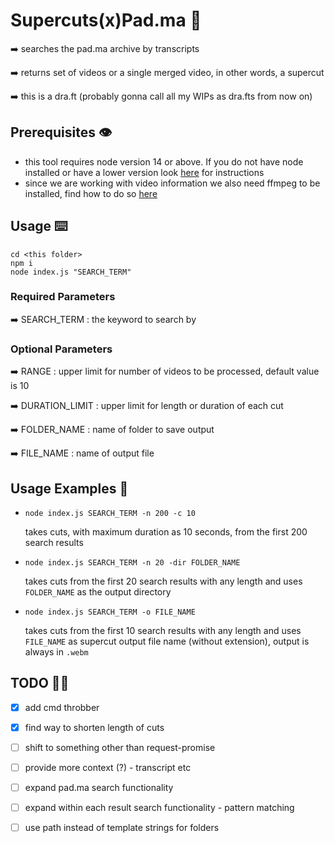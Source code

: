 # Supercuts(x)Pad.ma :wave:


:arrow_right: searches the pad.ma archive by transcripts 

:arrow_right: returns set of videos or a single merged video, in other words, a supercut

:arrow_right: this is a dra.ft (probably gonna call all my WIPs as dra.fts from now on)

## Prerequisites :eye:

+ this tool requires node version 14 or above. If you do not have node installed or have a lower version look [here](https://nodejs.org/en/download/) for instructions 
+ since we are working with video information we also need ffmpeg to be installed, find how to do so [here](https://ffmpeg.org/download.html) 


## Usage :keyboard:

```
cd <this folder>
npm i
node index.js "SEARCH_TERM"
```

### Required Parameters 
:arrow_right: SEARCH_TERM : the keyword to search by

### Optional Parameters
:arrow_right: RANGE : upper limit for number of videos to be processed, default value is 10

:arrow_right: DURATION_LIMIT : upper limit for length or duration of each cut

:arrow_right: FOLDER_NAME : name of folder to save output

:arrow_right: FILE_NAME : name of output file

## Usage Examples :tada:

+ `node index.js SEARCH_TERM -n 200 -c 10` 

    takes cuts, with maximum duration as 10 seconds, from the first 200 search results  

+ `node index.js SEARCH_TERM -n 20 -dir FOLDER_NAME`

    takes cuts from the first 20 search results with any length and uses `FOLDER_NAME` as the output directory 

+ `node index.js SEARCH_TERM -o FILE_NAME`

    takes cuts from the first 10 search results with any length and uses `FILE_NAME` as supercut output file name (without extension), output is always in `.webm`


## TODO :woman_technologist:

- [x] add cmd throbber
- [x] find way to shorten length of cuts
- [ ] shift to something other than request-promise
- [ ] provide more context (?) - transcript etc
- [ ] expand pad.ma search functionality 
- [ ] expand within each result search functionality - pattern matching
- [ ] use path instead of template strings for folders 

